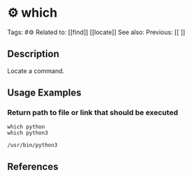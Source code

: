 # ⚙️ which

Tags: #⚙️ 
Related to: [[find]] [[locate]]
See also: 
Previous: [[ ]]

## Description

Locate a command.

## Usage Examples

### Return path to file or link that should be executed

	which python
	which python3

```shell-session
/usr/bin/python3
```

## References